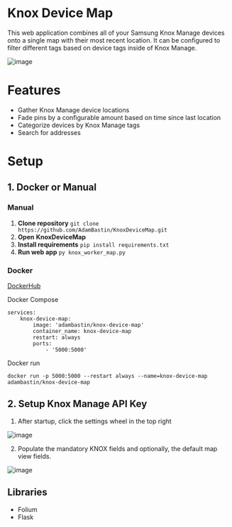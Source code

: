 # Knox Device Map
This web application combines all of your Samsung Knox Manage devices onto a single map with their most recent location. It can be configured to filter different tags based on device tags inside of Knox Manage.

![image](https://github.com/user-attachments/assets/cf4b2422-e4af-4625-9861-99193baf495f)

# Features
- Gather Knox Manage device locations
- Fade pins by a configurable amount based on time since last location
- Categorize devices by Knox Manage tags
- Search for addresses

# Setup
## 1. Docker or Manual
### Manual
1. **Clone repository** `git clone https://github.com/AdamBastin/KnoxDeviceMap.git`
2. **Open** **KnoxDeviceMap**
3. **Install requirements** `pip install requirements.txt`
4. **Run web app** `py knox_worker_map.py`

### Docker 
[DockerHub](https://hub.docker.com/r/adambastin/knox-device-map)

Docker Compose
```
services:
    knox-device-map:
        image: 'adambastin/knox-device-map'
        container_name: knox-device-map
        restart: always
        ports:
            - '5000:5000'
```

Docker run

`docker run -p 5000:5000 --restart always --name=knox-device-map adambastin/knox-device-map`

## 2. Setup Knox Manage API Key
1. After startup, click the settings wheel in the top right

![image](https://github.com/user-attachments/assets/2b6292ed-6e90-4167-ac7a-8b5055f1e858)

2. Populate the mandatory KNOX fields and optionally, the default map view fields.

![image](https://github.com/user-attachments/assets/9829f5c4-f826-4939-9696-a29fb9caf6fb)




## Libraries
- Folium
- Flask
